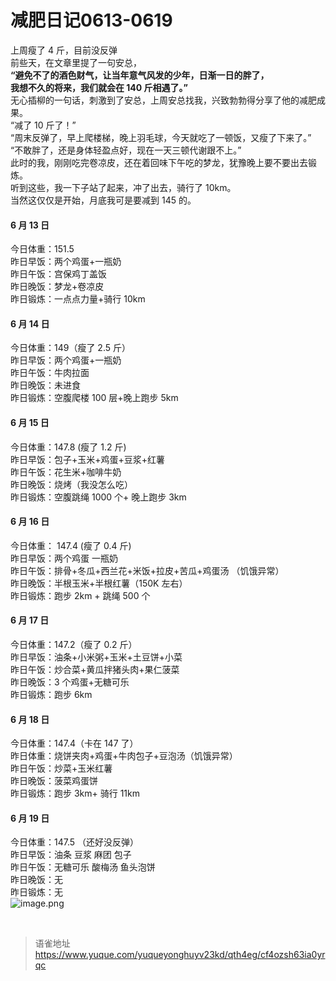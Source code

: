 # 减肥日记0613-0619
上周瘦了 4 斤，目前没反弹  
前些天，在文章里提了一句安总，  
**“避免不了的酒色财气，让当年意气风发的少年，日渐一日的胖了，**  
**我想不久的将来，我们就会在 140 斤相遇了。”**  
无心插柳的一句话，刺激到了安总，上周安总找我，兴致勃勃得分享了他的减肥成果。  
“减了 10 斤了！”  
“周末反弹了，早上爬楼梯，晚上羽毛球，今天就吃了一顿饭，又瘦了下来了。”  
“不敢胖了，还是身体轻盈点好，现在一天三顿代谢跟不上。”  
此时的我，刚刚吃完卷凉皮，还在着回味下午吃的梦龙，犹豫晚上要不要出去锻炼。  
听到这些，我一下子站了起来，冲了出去，骑行了 10km。  
当然这仅仅是开始，月底我可是要减到 145 的。

#### 6 月 13 日

今日体重：151.5  
昨日早饭：两个鸡蛋+一瓶奶  
昨日午饭：宫保鸡丁盖饭  
昨日晚饭：梦龙+卷凉皮  
昨日锻炼：一点点力量+骑行 10km

#### 6 月 14 日

今日体重：149（瘦了 2.5 斤）  
昨日早饭：两个鸡蛋+一瓶奶  
昨日午饭：牛肉拉面  
昨日晚饭：未进食  
昨日锻炼：空腹爬楼 100 层+晚上跑步 5km

#### 6 月 15 日

今日体重：147.8 (瘦了 1.2 斤)  
昨日早饭：包子+玉米+鸡蛋+豆浆+红薯  
昨日午饭：花生米+咖啡牛奶  
昨日晚饭：烧烤（我没怎么吃）  
昨日锻炼：空腹跳绳 1000 个+ 晚上跑步 3km

#### 6 月 16 日

今日体重： 147.4 (瘦了 0.4 斤)  
昨日早饭：两个鸡蛋 一瓶奶  
昨日午饭：排骨+冬瓜+西兰花+米饭+拉皮+苦瓜+鸡蛋汤 （饥饿异常）  
昨日晚饭：半根玉米+半根红薯（150K 左右）  
昨日锻炼：跑步 2km + 跳绳 500 个

#### 6 月 17 日

今日体重：147.2（瘦了 0.2 斤）  
昨日早饭：油条+小米粥+玉米+土豆饼+小菜  
昨日午饭：炒合菜+黄瓜拌猪头肉+果仁菠菜  
昨日晚饭：3 个鸡蛋+无糖可乐  
昨日锻炼：跑步 6km

#### 6 月 18 日

今日体重：147.4（卡在 147 了）  
昨日体重：烧饼夹肉+鸡蛋+牛肉包子+豆泡汤（饥饿异常）  
昨日午饭：炒菜+玉米红薯  
昨日晚饭：菠菜鸡蛋饼  
昨日锻炼：跑步 3km+ 骑行 11km

#### 6 月 19 日

今日体重：147.5 （还好没反弹）  
昨日早饭：油条 豆浆 麻团 包子  
昨日午饭：无糖可乐 酸梅汤 鱼头泡饼  
昨日晚饭：无  
昨日锻炼：无  
![image.png](https://cdn.nlark.com/yuque/0/2023/png/1572912/1687080790816-9f37a6e1-08eb-4672-be49-86c96f271a84.png#averageHue=%23fbd5ab&clientId=u663398c6-f768-4&from=paste&height=1018&id=u7f63c225&originHeight=3458&originWidth=1440&originalType=binary&ratio=1&rotation=0&showTitle=false&size=568350&status=done&style=none&taskId=u90fcac4a-a4d7-42d4-bc13-03398b87ea1&title=&width=424)

<br>
  
> 语雀地址 https://www.yuque.com/yuqueyonghuyv23kd/qth4eg/cf4ozsh63ia0yrqc